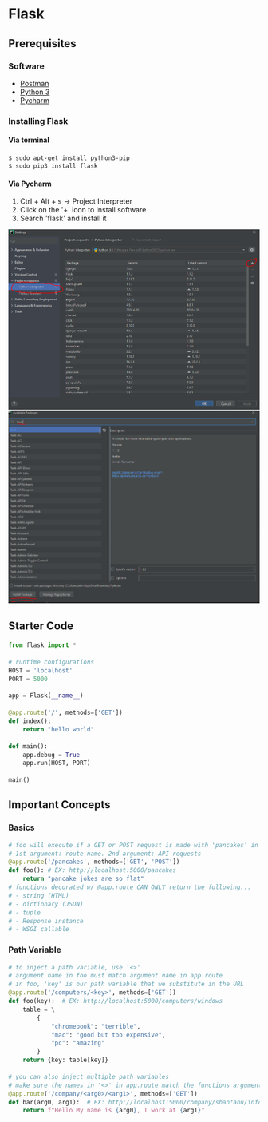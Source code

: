 # Flask 

## Prerequisites
### Software
- <a href="https://www.postman.com/downloads/">Postman</a>
- <a href = "https://www.python.org/downloads/">Python 3</a>
- <a href = "https://www.jetbrains.com/pycharm/download/">Pycharm</a>
### Installing Flask
#### Via terminal
```shell
$ sudo apt-get install python3-pip
$ sudo pip3 install flask
```

#### Via Pycharm
1. Ctrl + Alt + s -> Project Interpreter
2. Click on the '+' icon to install software
3. Search 'flask' and install it

<img src = "img/install1.PNG">
<img src = "img/install2.PNG">


## Starter Code
```python
from flask import *

# runtime configurations
HOST = 'localhost'
PORT = 5000

app = Flask(__name__)

@app.route('/', methods=['GET'])
def index():
    return "hello world"

def main():
    app.debug = True
    app.run(HOST, PORT)

main()
```
## Important Concepts
### Basics
```python
# foo will execute if a GET or POST request is made with 'pancakes' in the URL
# 1st argument: route name. 2nd argument: API requests 
@app.route('/pancakes', methods=['GET', 'POST']) 
def foo(): # EX: http://localhost:5000/pancakes
    return "pancake jokes are so flat"
# functions decorated w/ @app.route CAN ONLY return the following...
# - string (HTML)
# - dictionary (JSON)
# - tuple
# - Response instance
# - WSGI callable
```

### Path Variable
```python
# to inject a path variable, use '<>'
# argument name in foo must match argument name in app.route
# in foo, 'key' is our path variable that we substitute in the URL
@app.route('/computers/<key>', methods=['GET'])
def foo(key):  # EX: http://localhost:5000/computers/windows
    table = \
        {
            "chromebook": "terrible",
            "mac": "good but too expensive",
            "pc": "amazing"
        }
    return {key: table[key]}

# you can also inject multiple path variables
# make sure the names in '<>' in app.route match the functions argument ver batim
@app.route('/company/<arg0>/<arg1>', methods=['GET'])
def bar(arg0, arg1):  # EX: http://localhost:5000/company/shantanu/infosys
    return f"Hello My name is {arg0}, I work at {arg1}"
```